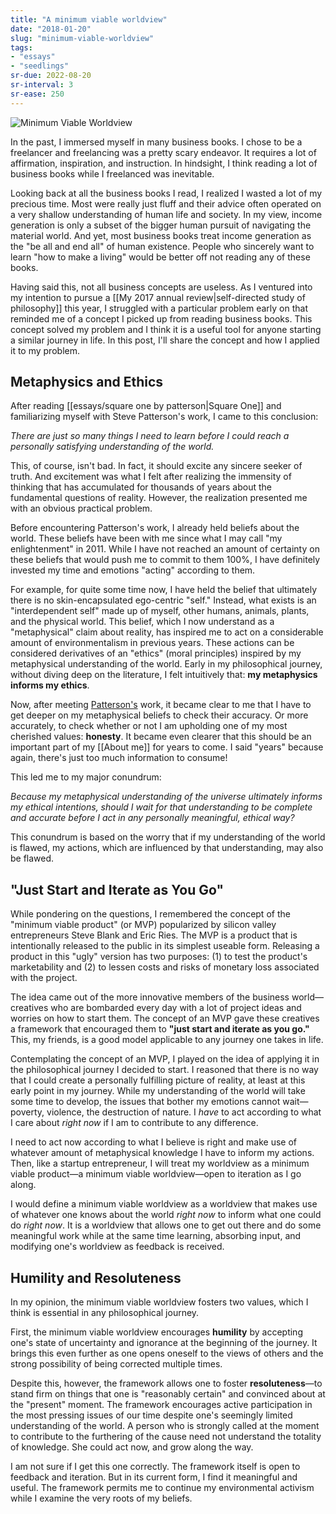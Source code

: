 ```yaml
---
title: "A minimum viable worldview"
date: "2018-01-20"
slug: "minimum-viable-worldview"
tags:
- "essays"
- "seedlings"
sr-due: 2022-08-20
sr-interval: 3
sr-ease: 250
---
```


![Minimum Viable Worldview](minimum_viable_worldview_mvw.png)

In the past, I immersed myself in many business books. I chose to be a freelancer and freelancing was a pretty scary endeavor. It requires a lot of affirmation, inspiration, and instruction. In hindsight, I think reading a lot of business books while I freelanced was inevitable.

Looking back at all the business books I read, I realized I wasted a lot of my precious time. Most were really just fluff and their advice often operated on a very shallow understanding of human life and society. In my view, income generation is only a subset of the bigger human pursuit of navigating the material world. And yet, most business books treat income generation as the "be all and end all" of human existence. People who sincerely want to learn "how to make a living" would be better off not reading any of these books.

Having said this, not all business concepts are useless. As I ventured into my intention to pursue a [[My 2017 annual review|self-directed study of philosophy]] this year, I struggled with a particular problem early on that reminded me of a concept I picked up from reading business books. This concept solved my problem and I think it is a useful tool for anyone starting a similar journey in life. In this post, I'll share the concept and how I applied it to my problem.

## Metaphysics and Ethics

After reading [[essays/square one by patterson|Square One]] and familiarizing myself with Steve Patterson's work, I came to this conclusion:

_There are just so many things I need to learn before I could reach a personally satisfying understanding of the world._

This, of course, isn't bad. In fact, it should excite any sincere seeker of truth. And excitement was what I felt after realizing the immensity of thinking that has accumulated for thousands of years about the fundamental questions of reality. However, the realization presented me with an obvious practical problem.

Before encountering Patterson's work, I already held beliefs about the world. These beliefs have been with me since what I may call "my enlightenment" in 2011. While I have not reached an amount of certainty on these beliefs that would push me to commit to them 100%, I have definitely invested my time and emotions "acting" according to them.

For example, for quite some time now, I have held the belief that ultimately there is no skin-encapsulated ego-centric "self." Instead, what exists is an "interdependent self" made up of myself, other humans, animals, plants, and the physical world. This belief, which I now understand as a "metaphysical" claim about reality, has inspired me to act on a considerable amount of environmentalism in previous years. These actions can be considered derivatives of an "ethics" (moral principles) inspired by my metaphysical understanding of the world. Early in my philosophical journey, without diving deep on the literature, I felt intuitively that: **my metaphysics informs my ethics**.

Now, after meeting [Patterson's](http://steve-patterson.com) work, it became clear to me that I have to get deeper on my metaphysical beliefs to check their accuracy. Or more accurately, to check whether or not I am upholding one of my most cherished values: **honesty**. It became even clearer that this should be an important part of my [[About me]] for years to come. I said "years" because again, there's just too much information to consume!

This led me to my major conundrum:

_Because my metaphysical understanding of the universe ultimately informs my ethical intentions, should I wait for that understanding to be complete and accurate before I act in any personally meaningful, ethical way?_

This conundrum is based on the worry that if my understanding of the world is flawed, my actions, which are influenced by that understanding, may also be flawed.

## "Just Start and Iterate as You Go"

While pondering on the questions, I remembered the concept of the "minimum viable product" (or MVP) popularized by silicon valley entrepreneurs Steve Blank and Eric Ries. The MVP is a product that is intentionally released to the public in its simplest useable form. Releasing a product in this "ugly" version has two purposes: (1) to test the product's marketability and (2) to lessen costs and risks of monetary loss associated with the project.

The idea came out of the more innovative members of the business world—creatives who are bombarded every day with a lot of project ideas and worries on how to start them. The concept of an MVP gave these creatives a framework that encouraged them to **"just start and iterate as you go."** This, my friends, is a good model applicable to any journey one takes in life.

Contemplating the concept of an MVP, I played on the idea of applying it in the philosophical journey I decided to start. I reasoned that there is no way that I could create a personally fulfilling picture of reality, at least at this early point in my journey. While my understanding of the world will take some time to develop, the issues that bother my emotions cannot wait—poverty, violence, the destruction of nature. I _have_ to act according to what I care about _right now_ if I am to contribute to any difference.

I need to act now according to what I believe is right and make use of whatever amount of metaphysical knowledge I have to inform my actions. Then, like a startup entrepreneur, I will treat my worldview as a minimum viable product—a minimum viable worldview—open to iteration as I go along.

I would define a minimum viable worldview as a worldview that makes use of whatever one knows about the world _right now_ to inform what one could do _right now_. It is a worldview that allows one to get out there and do some meaningful work while at the same time learning, absorbing input, and modifying one's worldview as feedback is received.

## Humility and Resoluteness

In my opinion, the minimum viable worldview fosters two values, which I think is essential in any philosophical journey.

First, the minimum viable worldview encourages **humility** by accepting one's state of uncertainty and ignorance at the beginning of the journey. It brings this even further as one opens oneself to the views of others and the strong possibility of being corrected multiple times.

Despite this, however, the framework allows one to foster **resoluteness**—to stand firm on things that one is "reasonably certain" and convinced about at the "present" moment. The framework encourages active participation in the most pressing issues of our time despite one's seemingly limited understanding of the world. A person who is strongly called at the moment to contribute to the furthering of the cause need not understand the totality of knowledge. She could act now, and grow along the way.

I am not sure if I get this one correctly. The framework itself is open to feedback and iteration. But in its current form, I find it meaningful and useful. The framework permits me to continue my environmental activism while I examine the very roots of my beliefs.
